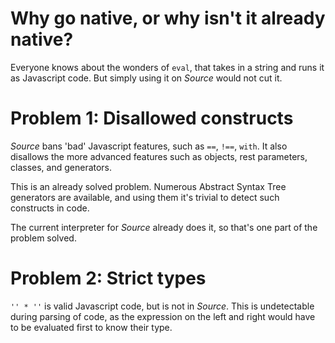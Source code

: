 # Why go native, or why isn't it already native?

Everyone knows about the wonders of `eval`, that takes in a string and runs it as Javascript code. But simply using it on _Source_ would not cut it. 

# Problem 1: Disallowed constructs

_Source_ bans 'bad' Javascript features, such as `==`, `!==`, `with`. It also disallows the more advanced features such as objects, rest parameters, classes, and generators. 

This is an already solved problem. Numerous Abstract Syntax Tree generators are available, and using them it's trivial to detect such constructs in code.

The current interpreter for _Source_ already does it, so that's one part of the problem solved.

# Problem 2: Strict types

`'' * ''` is valid Javascript code, but is not in _Source_. This is undetectable during parsing of code, as the expression on the left and right would have to be evaluated first to know their type.
